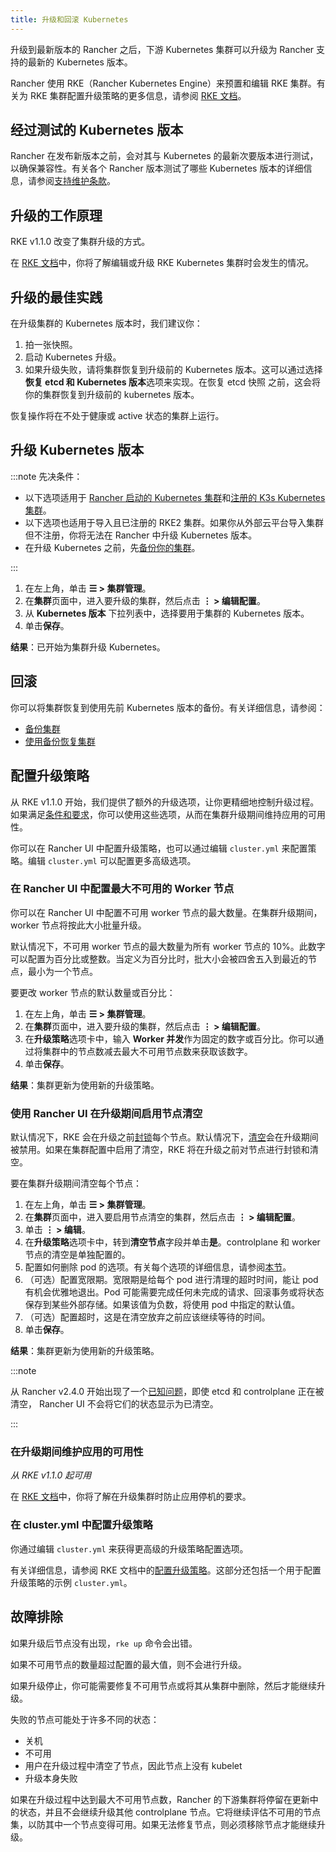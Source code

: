 ```yaml
---
title: 升级和回滚 Kubernetes
---
```


升级到最新版本的 Rancher 之后，下游 Kubernetes 集群可以升级为 Rancher 支持的最新的 Kubernetes 版本。

Rancher 使用 RKE（Rancher Kubernetes Engine）来预置和编辑 RKE 集群。有关为 RKE 集群配置升级策略的更多信息，请参阅 [RKE 文档](https://rancher.com/docs/rke/latest/en/)。


## 经过测试的 Kubernetes 版本

Rancher 在发布新版本之前，会对其与 Kubernetes 的最新次要版本进行测试，以确保兼容性。有关各个 Rancher 版本测试了哪些 Kubernetes 版本的详细信息，请参阅[支持维护条款](https://rancher.com/support-maintenance-terms/all-supported-versions/rancher-v2.6.0/)。

## 升级的工作原理

RKE v1.1.0 改变了集群升级的方式。

在 [RKE 文档](https://rancher.com/docs/rke/latest/en/upgrades/how-upgrades-work)中，你将了解编辑或升级 RKE Kubernetes 集群时会发生的情况。


## 升级的最佳实践

在升级集群的 Kubernetes 版本时，我们建议你：

1. 拍一张快照。
1. 启动 Kubernetes 升级。
1. 如果升级失败，请将集群恢复到升级前的 Kubernetes 版本。这可以通过选择**恢复 etcd 和 Kubernetes 版本**选项来实现。在恢复 etcd 快照 之前，这会将你的集群恢复到升级前的 kubernetes 版本。

恢复操作将在不处于健康或 active 状态的集群上运行。

## 升级 Kubernetes 版本

:::note 先决条件：

- 以下选项适用于 [Rancher 启动的 Kubernetes 集群](../../pages-for-subheaders/launch-kubernetes-with-rancher.md)和[注册的 K3s Kubernetes 集群](../../how-to-guides/new-user-guides/kubernetes-clusters-in-rancher-setup/register-existing-clusters.md#已注册-k3s-集群的附加功能)。
- 以下选项也适用于导入且已注册的 RKE2 集群。如果你从外部云平台导入集群但不注册，你将无法在 Rancher 中升级 Kubernetes 版本。
- 在升级 Kubernetes 之前，先[备份你的集群](../../pages-for-subheaders/backup-restore-and-disaster-recovery.md)。

:::

1. 在左上角，单击 **☰ > 集群管理**。
1. 在**集群**页面中，进入要升级的集群，然后点击 **⋮ > 编辑配置**。
1. 从 **Kubernetes 版本** 下拉列表中，选择要用于集群的 Kubernetes 版本。
1. 单击**保存**。

**结果**：已开始为集群升级 Kubernetes。

## 回滚

你可以将集群恢复到使用先前 Kubernetes 版本的备份。有关详细信息，请参阅：

- [备份集群](../../how-to-guides/new-user-guides/backup-restore-and-disaster-recovery/back-up-rancher-launched-kubernetes-clusters.md#快照工作原理)
- [使用备份恢复集群](../../how-to-guides/new-user-guides/backup-restore-and-disaster-recovery/restore-rancher-launched-kubernetes-clusters-from-backup.md#使用快照恢复集群)

## 配置升级策略

从 RKE v1.1.0 开始，我们提供了额外的升级选项，让你更精细地控制升级过程。如果满足[条件和要求](https://rancher.com/docs/rke/latest/en/upgrades/maintaining-availability)，你可以使用这些选项，从而在集群升级期间维持应用的可用性。

你可以在 Rancher UI 中配置升级策略，也可以通过编辑 `cluster.yml` 来配置策略。编辑 `cluster.yml` 可以配置更多高级选项。

### 在 Rancher UI 中配置最大不可用的 Worker 节点

你可以在 Rancher UI 中配置不可用 worker 节点的最大数量。在集群升级期间，worker 节点将按此大小批量升级。

默认情况下，不可用 worker 节点的最大数量为所有 worker 节点的 10%。此数字可以配置为百分比或整数。当定义为百分比时，批大小会被四舍五入到最近的节点，最小为一个节点。

要更改 worker 节点的默认数量或百分比：

1. 在左上角，单击 **☰ > 集群管理**。
1. 在**集群**页面中，进入要升级的集群，然后点击 **⋮ > 编辑配置**。
1. 在**升级策略**选项卡中，输入 **Worker 并发**作为固定的数字或百分比。你可以通过将集群中的节点数减去最大不可用节点数来获取该数字。
1. 单击**保存**。

**结果**：集群更新为使用新的升级策略。

### 使用 Rancher UI 在升级期间启用节点清空

默认情况下，RKE 会在升级之前[封锁](https://kubernetes.io/docs/concepts/architecture/nodes/#manual-node-administration)每个节点。默认情况下，[清空](https://kubernetes.io/docs/tasks/administer-cluster/safely-drain-node/)会在升级期间被禁用。如果在集群配置中启用了清空​​，RKE 将在升级之前对节点进行封锁和清空。

要在集群升级期间清空每个节点：

1. 在左上角，单击 **☰ > 集群管理**。
1. 在**集群**页面中，进入要启用节点清空的集群，然后点击 **⋮ > 编辑配置**。
1. 单击 **⋮ > 编辑**。
1. 在**升级策略**选项卡中，转到**清空节点**字段并单击**是**。controlplane 和 worker 节点的清空是单独配置的。
1. 配置如何删除 pod 的选项。有关每个选项的详细信息，请参阅[本节](../../how-to-guides/new-user-guides/manage-clusters/nodes-and-node-pools.md#激进和安全的清空选项)。
1. （可选）配置宽限期。宽限期是给每个 pod 进行清理的超时时间，能让 pod 有机会优雅地退出。Pod 可能需要完成任何未完成的请求、回滚事务或将状态保存到某些外部存储。如果该值为负数，将使用 pod 中指定的默认值。
1. （可选）配置超时，这是在清空放弃之前应该继续等待的时间。
1. 单击**保存**。

**结果**：集群更新为使用新的升级策略。

:::note

从 Rancher v2.4.0 开始出现了一个[已知问题](https://github.com/rancher/rancher/issues/25478)，即使 etcd 和 controlplane 正在被清空， Rancher UI 不会将它们的状态显示为已清空。

:::

### 在升级期间维护应用的可用性

_从 RKE v1.1.0 起可用_

在 [RKE 文档](https://rancher.com/docs/rke/latest/en/upgrades/maintaining-availability/)中，你将了解在升级集群时防止应用停机的要求。

### 在 cluster.yml 中配置升级策略

你通过编辑 `cluster.yml` 来获得更高级的升级策略配置选项。

有关详细信息，请参阅 RKE 文档中的[配置升级策略](https://rancher.com/docs/rke/latest/en/upgrades/configuring-strategy)。这部分还包括一个用于配置升级策略的示例 `cluster.yml`。

## 故障排除

如果升级后节点没有出现，`rke up` 命令会出错。

如果不可用节点的数量超过配置的最大值，则不会进行升级。

如果升级停止，你可能需要修复不可用节点或将其从集群中删除，然后才能继续升级。

失败的节点可能处于许多不同的状态：

- 关机
- 不可用
- 用户在升级过程中清空了节点，因此节点上没有 kubelet
- 升级本身失败

如果在升级过程中达到最大不可用节点数，Rancher 的下游集群将停留在更新中的状态，并且不会继续升级其他 controlplane 节点。它将继续评估不可用的节点集，以防其中一个节点变得可用。如果无法修复节点，则必须移除节点才能继续升级。
